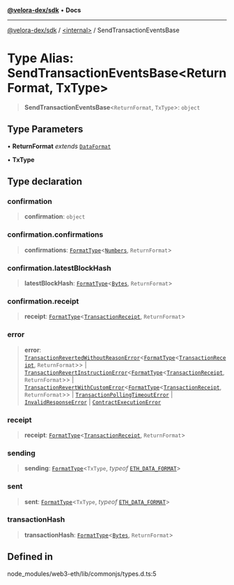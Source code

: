 [**@velora-dex/sdk**](../../README.md) • **Docs**

***

[@velora-dex/sdk](../../globals.md) / [\<internal\>](../README.md) / SendTransactionEventsBase

# Type Alias: SendTransactionEventsBase\<ReturnFormat, TxType\>

> **SendTransactionEventsBase**\<`ReturnFormat`, `TxType`\>: `object`

## Type Parameters

• **ReturnFormat** *extends* [`DataFormat`](DataFormat.md)

• **TxType**

## Type declaration

### confirmation

> **confirmation**: `object`

### confirmation.confirmations

> **confirmations**: [`FormatType`](FormatType.md)\<[`Numbers`](Numbers.md), `ReturnFormat`\>

### confirmation.latestBlockHash

> **latestBlockHash**: [`FormatType`](FormatType.md)\<[`Bytes`](Bytes.md), `ReturnFormat`\>

### confirmation.receipt

> **receipt**: [`FormatType`](FormatType.md)\<[`TransactionReceipt`](../namespaces/Users_andriishymkiv_paraswap_paraswap-sdk_node_modules_web3-types_lib_commonjs_index/type-aliases/TransactionReceipt.md), `ReturnFormat`\>

### error

> **error**: [`TransactionRevertedWithoutReasonError`](../classes/TransactionRevertedWithoutReasonError.md)\<[`FormatType`](FormatType.md)\<[`TransactionReceipt`](../namespaces/Users_andriishymkiv_paraswap_paraswap-sdk_node_modules_web3-types_lib_commonjs_index/type-aliases/TransactionReceipt.md), `ReturnFormat`\>\> \| [`TransactionRevertInstructionError`](../classes/TransactionRevertInstructionError.md)\<[`FormatType`](FormatType.md)\<[`TransactionReceipt`](../namespaces/Users_andriishymkiv_paraswap_paraswap-sdk_node_modules_web3-types_lib_commonjs_index/type-aliases/TransactionReceipt.md), `ReturnFormat`\>\> \| [`TransactionRevertWithCustomError`](../classes/TransactionRevertWithCustomError.md)\<[`FormatType`](FormatType.md)\<[`TransactionReceipt`](../namespaces/Users_andriishymkiv_paraswap_paraswap-sdk_node_modules_web3-types_lib_commonjs_index/type-aliases/TransactionReceipt.md), `ReturnFormat`\>\> \| [`TransactionPollingTimeoutError`](../classes/TransactionPollingTimeoutError.md) \| [`InvalidResponseError`](../classes/InvalidResponseError.md) \| [`ContractExecutionError`](../classes/ContractExecutionError.md)

### receipt

> **receipt**: [`FormatType`](FormatType.md)\<[`TransactionReceipt`](../namespaces/Users_andriishymkiv_paraswap_paraswap-sdk_node_modules_web3-types_lib_commonjs_index/type-aliases/TransactionReceipt.md), `ReturnFormat`\>

### sending

> **sending**: [`FormatType`](FormatType.md)\<`TxType`, *typeof* [`ETH_DATA_FORMAT`](../namespaces/Users_andriishymkiv_paraswap_paraswap-sdk_node_modules_web3-types_lib_commonjs_index/variables/ETH_DATA_FORMAT.md)\>

### sent

> **sent**: [`FormatType`](FormatType.md)\<`TxType`, *typeof* [`ETH_DATA_FORMAT`](../namespaces/Users_andriishymkiv_paraswap_paraswap-sdk_node_modules_web3-types_lib_commonjs_index/variables/ETH_DATA_FORMAT.md)\>

### transactionHash

> **transactionHash**: [`FormatType`](FormatType.md)\<[`Bytes`](Bytes.md), `ReturnFormat`\>

## Defined in

node\_modules/web3-eth/lib/commonjs/types.d.ts:5
